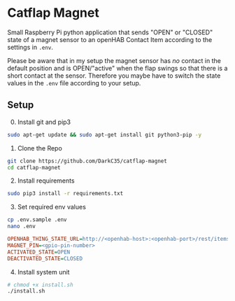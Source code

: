 # Catflap Magnet

Small Raspberry Pi python application that sends "OPEN" or "CLOSED" state of a magnet sensor to an openHAB Contact Item according to the settings in `.env`.

Please be aware that in my setup the magnet sensor has *no* contact in the default position and is OPEN/"active" when the flap swings so that there is a short contact at the sensor.
Therefore you maybe have to switch the state values in the `.env` file according to your setup.

## Setup

0. Install git and pip3
```sh
sudo apt-get update && sudo apt-get install git python3-pip -y
```

1. Clone the Repo
```sh
git clone https://github.com/DarkC35/catflap-magnet
cd catflap-magnet
```

2. Install requirements
```sh
sudo pip3 install -r requirements.txt
```

3. Set required env values
```sh
cp .env.sample .env
nano .env
```
```ini
OPENHAB_THING_STATE_URL=http://<openhab-host>:<openhab-port>/rest/items/<contact-item-name>/state
MAGNET_PIN=<gpio-pin-number>
ACTIVATED_STATE=OPEN
DEACTIVATED_STATE=CLOSED
```

4. Install system unit
```sh
# chmod +x install.sh
./install.sh
```